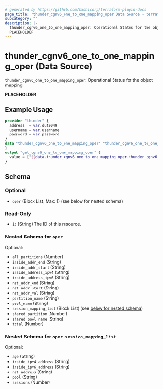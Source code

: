 ```yaml
---
# generated by https://github.com/hashicorp/terraform-plugin-docs
page_title: "thunder_cgnv6_one_to_one_mapping_oper Data Source - terraform-provider-thunder"
subcategory: ""
description: |-
  thunder_cgnv6_one_to_one_mapping_oper: Operational Status for the object mapping
  PLACEHOLDER
---
```


# thunder_cgnv6_one_to_one_mapping_oper (Data Source)

`thunder_cgnv6_one_to_one_mapping_oper`: Operational Status for the object mapping

__PLACEHOLDER__

## Example Usage

```terraform
provider "thunder" {
  address  = var.dut9049
  username = var.username
  password = var.password
}
data "thunder_cgnv6_one_to_one_mapping_oper" "thunder_cgnv6_one_to_one_mapping_oper" {
}
output "get_cgnv6_one_to_one_mapping_oper" {
  value = ["${data.thunder_cgnv6_one_to_one_mapping_oper.thunder_cgnv6_one_to_one_mapping_oper}"]
}
```

<!-- schema generated by tfplugindocs -->
## Schema

### Optional

- `oper` (Block List, Max: 1) (see [below for nested schema](#nestedblock--oper))

### Read-Only

- `id` (String) The ID of this resource.

<a id="nestedblock--oper"></a>
### Nested Schema for `oper`

Optional:

- `all_partitions` (Number)
- `inside_addr_end` (String)
- `inside_addr_start` (String)
- `inside_address_ipv4` (String)
- `inside_address_ipv6` (String)
- `nat_addr_end` (String)
- `nat_addr_start` (String)
- `nat_addr_val` (String)
- `partition_name` (String)
- `pool_name` (String)
- `session_mapping_list` (Block List) (see [below for nested schema](#nestedblock--oper--session_mapping_list))
- `shared_partition` (Number)
- `shared_pool_name` (String)
- `total` (Number)

<a id="nestedblock--oper--session_mapping_list"></a>
### Nested Schema for `oper.session_mapping_list`

Optional:

- `age` (String)
- `inside_ipv4_address` (String)
- `inside_ipv6_address` (String)
- `nat_address` (String)
- `pool` (String)
- `sessions` (Number)


